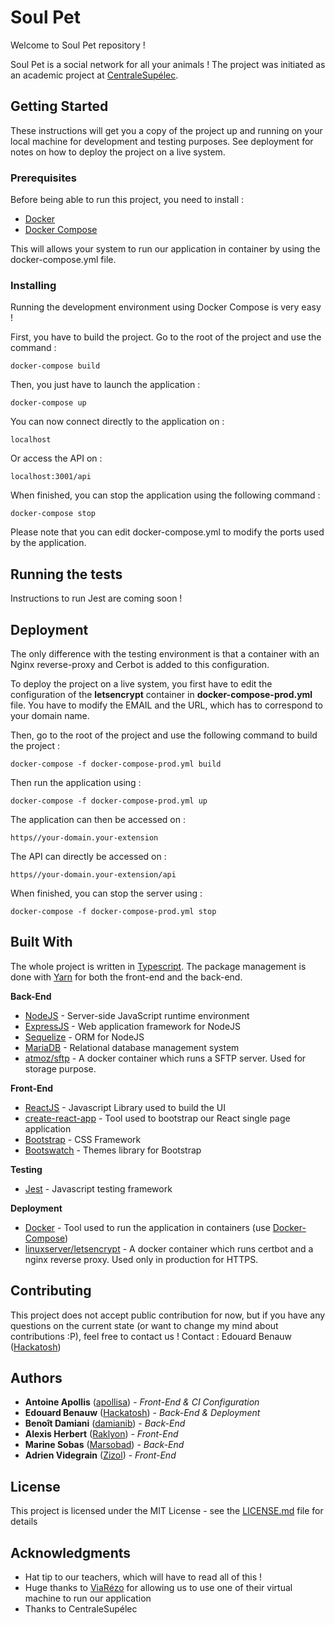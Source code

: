 # Soul Pet

Welcome to Soul Pet repository !

Soul Pet is a social network for all your animals ! 
The project was initiated as an academic project at [CentraleSupélec](https://www.centralesupelec.fr/).

## Getting Started

These instructions will get you a copy of the project up and running on your local machine for development and testing purposes. See deployment for notes on how to deploy the project on a live system.

### Prerequisites

Before being able to run this project, you need to install :
* [Docker](https://docs.docker.com/install/)
* [Docker Compose](https://docs.docker.com/compose/install/)

This will allows your system to run our application in container by using the docker-compose.yml file.

### Installing

Running the development environment using Docker Compose is very easy !

First, you have to build the project. Go to the root of the project and use the command :

```
docker-compose build
```

Then, you just have to launch the application :

```
docker-compose up
```

You can now connect directly to the application on :

```
localhost
```

Or access the API on :

```
localhost:3001/api
```

When finished, you can stop the application using the following command :

```
docker-compose stop
```

Please note that you can edit docker-compose.yml to modify the ports used by the application.

## Running the tests

Instructions to run Jest are coming soon !

## Deployment

The only difference with the testing environment is that a container with an Nginx reverse-proxy and Cerbot is added to this configuration.

To deploy the project on a live system, you first have to edit the configuration of the **letsencrypt** container in **docker-compose-prod.yml** file.
You have to modify the EMAIL and the URL, which has to correspond to your domain name.

Then, go to the root of the project and use the following command to build the project :

```
docker-compose -f docker-compose-prod.yml build
```

Then run the application using :

```
docker-compose -f docker-compose-prod.yml up
```

The application can then be accessed on :

```
https//your-domain.your-extension
```

The API can directly be accessed on :

```
https//your-domain.your-extension/api
```

When finished, you can stop the server using :

```
docker-compose -f docker-compose-prod.yml stop
```

## Built With

The whole project is written in [Typescript](https://www.typescriptlang.org/docs/home.html). The package management is done with [Yarn](https://yarnpkg.com/) for both the front-end and the back-end.

**Back-End**
* [NodeJS](https://nodejs.org/en/docs/) - Server-side JavaScript runtime environment
* [ExpressJS](https://expressjs.com/) - Web application framework for NodeJS
* [Sequelize](https://sequelize.org/v5/) - ORM for NodeJS
* [MariaDB](https://mariadb.org/) - Relational database management system 
* [atmoz/sftp](https://github.com/atmoz/sftp) - A docker container which runs a SFTP server. Used for storage purpose.

**Front-End**
* [ReactJS](https://reactjs.org/) - Javascript Library used to build the UI
* [create-react-app](https://create-react-app.dev/docs/documentation-intro) - Tool used to bootstrap our React single page application
* [Bootstrap](https://getbootstrap.com/docs/4.4/getting-started/introduction/) - CSS Framework
* [Bootswatch](https://bootswatch.com/) - Themes library for Bootstrap

**Testing**
* [Jest](https://jestjs.io/) - Javascript testing framework

**Deployment**
* [Docker](https://www.docker.com/) - Tool used to run the application in containers (use [Docker-Compose](https://docs.docker.com/compose/))
* [linuxserver/letsencrypt](https://hub.docker.com/r/linuxserver/letsencrypt/) - A docker container which runs certbot and a nginx reverse proxy. Used only in production for HTTPS.

## Contributing

This project does not accept public contribution for now, but if you have any questions on the current state (or want to change my mind about contributions :P), feel free to contact us !
Contact : Edouard Benauw ([Hackatosh](https://github.com/Hackatosh))

## Authors

* **Antoine Apollis** ([apollisa](https://github.com/apollisa)) - *Front-End & CI Configuration*
* **Edouard Benauw** ([Hackatosh](https://github.com/Hackatosh)) - *Back-End & Deployment*
* **Benoît Damiani** ([damianib](https://github.com/damianib)) - *Back-End*
* **Alexis Herbert** ([Raklyon](https://github.com/Raklyon)) - *Front-End*
* **Marine Sobas** ([Marsobad](https://github.com/Marsobad)) - *Back-End* 
* **Adrien Videgrain** ([Zizol](https://github.com/Zizol)) - *Front-End*

## License

This project is licensed under the MIT License - see the [LICENSE.md](LICENSE.md) file for details

## Acknowledgments

* Hat tip to our teachers, which will have to read all of this !
* Huge thanks to [ViaRézo](https://viarezo.fr/) for allowing us to use one of their virtual machine to run our application
* Thanks to CentraleSupélec 